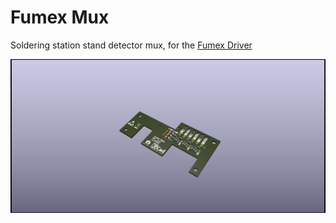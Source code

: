 # Fumex Mux
Soldering station stand detector mux, for the [Fumex Driver](https://github.com/koszalix/fumexDriver)

![Fumex Mux PCB](fumexMux.png)
